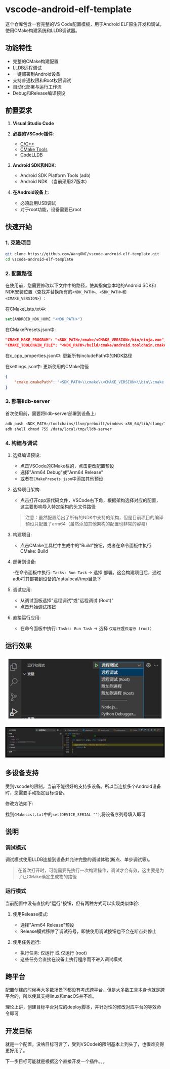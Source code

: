 # vscode-android-elf-template
这个仓库包含一套完整的VS Code配置模板，用于Android ELF原生开发和调试，使用CMake构建系统和LLDB调试器。

## 功能特性

- 完整的CMake构建配置
- LLDB远程调试
- 一键部署到Android设备
- 支持普通权限和Root权限调试
- 自动化部署与运行工作流
- Debug和Release编译预设

## 前置要求

1. **Visual Studio Code**
2. **必要的VSCode插件**:
   - [C/C++](https://marketplace.visualstudio.com/items?itemName=ms-vscode.cpptools)
   - [CMake Tools](https://marketplace.visualstudio.com/items?itemName=ms-vscode.cmake-tools)
   - [CodeLLDB](https://marketplace.visualstudio.com/items?itemName=vadimcn.vscode-lldb)

3. **Android SDK和NDK**:
   - Android SDK Platform Tools (adb)
   - Android NDK （当前采用27版本）

4. **在Android设备上**:
   - 必须启用USB调试
   - 对于root功能，设备需要已root

## 快速开始

### 1. 克隆项目

```bash
git clone https://github.com/WangONC/vscode-android-elf-template.git 
cd vscode-android-elf-template
```

### 2. 配置路径
在使用前，您需要修改以下文件中的路径，使其指向您本地的Android SDK和NDK安装位置（查找并替换所有的`<NDK_PATH>`、`<SDK_PATH>`和`<CMAKE_VERSION>`）:

在CMakeLists.txt中:
```cmake
set(ANDROID_NDK_HOME "<NDK_PATH>")
```

在CMakePresets.json中:
```json
"CMAKE_MAKE_PROGRAM": "<SDK_PATH>/cmake/<CMAKE_VERSION>/bin/ninja.exe",
"CMAKE_TOOLCHAIN_FILE": "<NDK_PATH>/build/cmake/android.toolchain.cmake",
```

在c_cpp_properties.json中: 更新所有includePath中的NDK路径

在settings.json中: 更新使用的CMake路径
```json
{
    "cmake.cmakePath": "<SDK_PATH>\\cmake\\<CMAKE_VERSION>\\bin\\cmake.exe"
}
```

### 3. 部署lldb-server
首次使用前，需要将lldb-server部署到设备上:

```bash
adb push <NDK_PATH>/toolchains/llvm/prebuilt/windows-x86_64/lib/clang/18/lib/linux/aarch64/lldb-server /data/local/tmp/
adb shell chmod 755 /data/local/tmp/lldb-server
```

### 4. 构建与调试
1. 选择编译预设:

   - 点击VSCode的CMake栏的，点击更改配置预设
   - 选择"Arm64 Debug"或"Arm64 Release"
   - 或者在`CMakePresets.json`中添加其他预设

2. 选择项目架构:
   - 点击打开cpp源代码文件，VSCode右下角，根据架构选择对应的配置，这主要影响导入特定架构的头文件路径

   > 注意：虽然配置给出了所有的NDK中支持的架构，但是目前项目的编译预设只配置了arm64（虽然添加其他架构的配置也非常的容易）

3. 构建项目:

    - 点击CMake工具栏中生成中的"Build"按钮，或者在命令面板中执行: CMake: Build

4. 部署到设备:

    -在命令面板中执行: `Tasks: Run Task` → 选择 部署。这会构建项目后，通过adb将其部署到设备的/data/local/tmp目录下
5. 调试应用:

    - 从调试面板选择"远程调试"或"远程调试 (Root)"
    - 点击开始调试按钮

6. 直接运行应用:

    - 在命令面板中执行: `Tasks: Run Task` → 选择 `仅运行`或`仅运行 (root)`
  
## 运行效果
![alt text](img/image.png)

![alt text](img/image2.png)


## 多设备支持
受到vscode的限制，当前不能很好的支持多设备。所以当连接多个Android设备时，您需要手动指定目标设备。

修改方法如下:

找到`CMakeList.txt`中的`set(DEVICE_SERIAL "")`,将设备序列号填入即可

## 说明
### 调试模式
调试模式使用LLDB连接到设备并允许完整的调试体验(断点、单步调试等)。

> 在首次打开时，可能需要先执行一次构建操作，调试才会有效，这主要是为了让CMake确定生成物的路径

### 运行模式
当前配置中没有直接的"运行"按钮，但有两种方式可以实现类似体验:

  1. 使用Release模式:

      - 选择"Arm64 Release"预设
      - Release模式移除了调试符号，即使使用调试按钮也不会在断点处停止

  2. 使用任务运行:

      - 执行任务: 仅运行 或 仅运行 (root)
      - 这些任务会直接在设备上执行程序而不进入调试模式

## 跨平台
配置创建的时候再大多数场景下都没有考虑跨平台，但是大多数工具本身也就是跨平台的，所以使其支持linux和macOS并不难。

理论上讲，创建目标平台对应的deploy脚本，并针对性的修改对应平台的等效命令即可

## 开发目标

就是一个配置，没啥目标可言了，受到VSCode的限制基本上到头了，也很难变得更好用了。

下一步目标可能就是根据这个直接开发一个插件。。。
